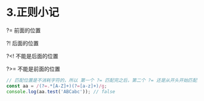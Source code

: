 # 3.正则小记

?=   前面的位置

?!    后面的位置

?<!   不能是后面的位置

?>=  不能是前面的位置

```js
// 匹配位置是不消耗字符的，所以 第一个 ?= 匹配完之后，第二个 ?= 还是从开头开始匹配，所以  aa.test('ABCabc')  还是 false
const aa = /(?=.*[A-Z]+)(?=[a-z]+)/g;
console.log(aa.test('ABCabc')); // false
```

